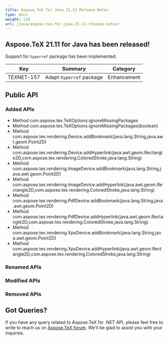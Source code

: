 ```yaml
---
title: Aspose.TeX for Java 21.11 Release Notes
type: docs
weight: 110
url: /java/aspose-tex-for-java-21-11-release-notes/
---
```


## Aspose.TeX 21.11 for Java has been released!

Support for `hyperref` package has been implemented.

| Key | Summary | Category |
|---|---|---|
| TEXNET-157 | Adapt `hyperref` package | Enhancement |
 
## Public API
### Added APIs
 * Method com.aspose.tex.TeXOptions.ignoreMissingPackages
 * Method com.aspose.tex.TeXOptions.ignoreMissingPackages(boolean)
 * Method com.aspose.tex.rendering.Device.addBookmark(java.lang.String,java.awt.geom.Point2D)
 * Method com.aspose.tex.rendering.Device.addHyperlink(java.awt.geom.Rectangle2D,com.aspose.tex.rendering.ColoredStroke,java.lang.String)
 * Method com.aspose.tex.rendering.ImageDevice.addBookmark(java.lang.String,java.awt.geom.Point2D)
 * Method com.aspose.tex.rendering.ImageDevice.addHyperlink(java.awt.geom.Rectangle2D,com.aspose.tex.rendering.ColoredStroke,java.lang.String)
 * Method com.aspose.tex.rendering.PdfDevice.addBookmark(java.lang.String,java.awt.geom.Point2D)
 * Method com.aspose.tex.rendering.PdfDevice.addHyperlink(java.awt.geom.Rectangle2D,com.aspose.tex.rendering.ColoredStroke,java.lang.String)
 * Method com.aspose.tex.rendering.XpsDevice.addBookmark(java.lang.String,java.awt.geom.Point2D)
 * Method com.aspose.tex.rendering.XpsDevice.addHyperlink(java.awt.geom.Rectangle2D,com.aspose.tex.rendering.ColoredStroke,java.lang.String)

### Renamed APIs

### Modified APIs
 
### Removed APIs
 
## Got Queries?
If you have any query related to Aspose.TeX for .NET API, please feel free to write to reach us on [Aspose.TeX forum](https://forum.aspose.com/c/tex/). We'll be glad to assist you with your inquiries.

